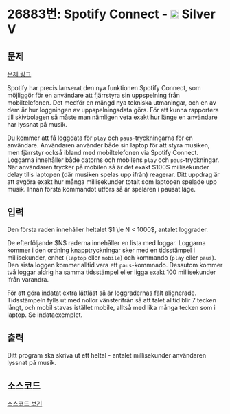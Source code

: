 # 26883번: Spotify Connect - <img src="https://static.solved.ac/tier_small/6.svg" style="height:20px" /> Silver V

<!-- performance -->

<!-- 문제 제출 후 깃허브에 푸시를 했을 때 제출한 코드의 성능이 입력될 공간입니다.-->

<!-- end -->

## 문제

[문제 링크](https://boj.kr/26883)


<p>Spotify har precis lanserat den nya funktionen Spotify Connect, som möjliggör för en användare att fjärrstyra sin uppspelning från mobiltelefonen. Det medför en mängd nya tekniska utmaningar, och en av dem är hur loggningen av uppspelningsdata görs. För att kunna rapportera till skivbolagen så måste man nämligen veta exakt hur länge en användare har lyssnat på musik.</p>

<p>Du kommer att få loggdata för <code>play</code> och <code>paus</code>-tryckningarna för en användare. Användaren använder både sin laptop för att styra musiken, men fjärrstyr också ibland med mobiltelefonen via Spotify Connect. Loggarna innehåller både datorns och mobilens <code>play</code> och <code>paus</code>-tryckningar. När användaren trycker på mobilen så är det exakt $100$ millisekunder delay tills laptopen (där musiken spelas upp ifrån) reagerar. Ditt uppdrag är att avgöra exakt hur många millisekunder totalt som laptopen spelade upp musik. Innan första kommandot utförs så är spelaren i pausat läge.</p>



## 입력


<p>Den första raden innehåller heltalet $1 \le N &lt; 1000$, antalet loggrader.</p>

<p>De efterföljande $N$ raderna innehåller en lista med loggar. Loggarna kommer i den ordning knapptryckningar sker med en tidsstämpel i millisekunder, enhet (<code>laptop</code> eller <code>mobile</code>) och kommando (<code>play</code> eller <code>paus</code>). Den sista loggen kommer alltid vara ett <code>paus</code>-kommnado. Dessutom kommer två loggar aldrig ha samma tidsstämpel eller ligga exakt 100 millisekunder ifrån varandra.</p>

<p>För att göra indatat extra lättläst så är loggradernas fält alignerade. Tidsstämpeln fylls ut med nollor vänsterifrån så att talet alltid blir 7 tecken långt, och mobil stavas istället mobile, alltså med lika många tecken som i laptop. Se indataexemplet.</p>



## 출력


<p>Ditt program ska skriva ut ett heltal - antalet millisekunder användaren lyssnat på musik.</p>



## 소스코드

[소스코드 보기](Spotify%20Connect.cpp)